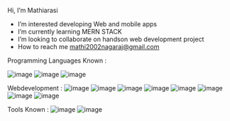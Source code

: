 Hi, I’m Mathiarasi 
-  I’m interested developing Web and mobile apps
-  I’m currently learning MERN STACK
-  I’m looking to collaborate on handson web development project
-  How to reach me  mathi2002nagaraj@gmail.com


Programming Languages  Known  :
 
  ![image](https://user-images.githubusercontent.com/69353674/136579877-9efde6d8-c8b7-4832-bab6-ce4f6735a35d.png)    ![image](https://user-images.githubusercontent.com/69353674/136580163-851a3c23-de44-405a-bd21-b8f46ff9596e.png)   ![image](https://user-images.githubusercontent.com/69353674/136582342-4735d42b-335c-4e86-8bb9-c5c84d48357d.png)
  
 Webdevelopment  :
 ![image](https://user-images.githubusercontent.com/69353674/136580413-5c3d336f-aa60-4131-9fdb-1b2b28d201e9.png)    ![image](https://user-images.githubusercontent.com/69353674/136580607-729c703f-374b-4272-a674-c57a6de4f90f.png)   ![image](https://user-images.githubusercontent.com/69353674/136581198-79102de6-b7b3-43aa-8eb3-1047068d3e8a.png)    ![image](https://user-images.githubusercontent.com/69353674/136581888-4595a547-d061-4dd1-b175-3faa31f4fda2.png)
 ![image](https://user-images.githubusercontent.com/69353674/136581378-ce8558e9-1c9b-418f-81e6-87f61a7da5b6.png)   ![image](https://user-images.githubusercontent.com/69353674/136581595-c3a91434-2562-47d4-9a74-ea11a83327b7.png)   ![image](https://user-images.githubusercontent.com/69353674/136579459-37dd0e36-45c3-42e7-b245-af62397d9d10.png)    ![image](https://user-images.githubusercontent.com/69353674/136582107-6c8aee38-9820-42aa-971a-408ee1357af1.png)


Tools Known   :
![image](https://user-images.githubusercontent.com/69353674/136582688-f8585aa4-74e8-498b-bd9b-683342a75e28.png)   ![image](https://user-images.githubusercontent.com/69353674/136582830-9479bd6b-2ac7-4236-9a55-099118ceac0b.png)











<!---
Mathiarasi5/Mathiarasi5 is a ✨ special ✨ repository because its `README.md` (this file) appears on your GitHub profile.
You can click the Preview link to take a look at your changes.
--->

